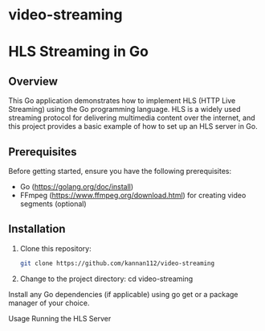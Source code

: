 # video-streaming
# HLS Streaming in Go

## Overview

This Go application demonstrates how to implement HLS (HTTP Live Streaming) using the Go programming language. HLS is a widely used streaming protocol for delivering multimedia content over the internet, and this project provides a basic example of how to set up an HLS server in Go.

## Prerequisites

Before getting started, ensure you have the following prerequisites:

- Go (https://golang.org/doc/install)
- FFmpeg (https://www.ffmpeg.org/download.html) for creating video segments (optional)

## Installation

1. Clone this repository:
   ```sh
   git clone https://github.com/kannan112/video-streaming
2. Change to the project directory:
    cd video-streaming
   
Install any Go dependencies (if applicable) using go get or a package manager of your choice.

Usage
Running the HLS Server

